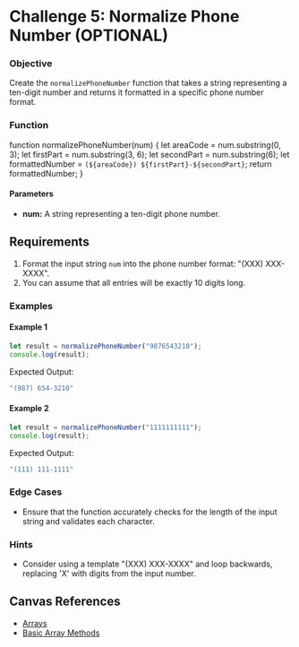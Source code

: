 # Challenge 5: Normalize Phone Number (OPTIONAL)

### Objective
Create the `normalizePhoneNumber` function that takes a string representing a ten-digit number and returns it formatted in a specific phone number format.

### Function
function normalizePhoneNumber(num) {
    let areaCode = num.substring(0, 3);
    let firstPart = num.substring(3, 6);
    let secondPart = num.substring(6);
    let formattedNumber = `(${areaCode}) ${firstPart}-${secondPart}`;
    return formattedNumber;
}

#### Parameters
- **num:** A string representing a ten-digit phone number.

## Requirements
1. Format the input string `num` into the phone number format: "(XXX) XXX-XXXX".
2. You can assume that all entries will be exactly 10 digits long.

### Examples

#### Example 1
```javascript
let result = normalizePhoneNumber("9876543210");
console.log(result);
```
Expected Output:
```javascript
"(987) 654-3210"
```

#### Example 2
```javascript
let result = normalizePhoneNumber("1111111111");
console.log(result);
```
Expected Output:
```javascript
"(111) 111-1111"
```

### Edge Cases
- Ensure that the function accurately checks for the length of the input string and validates each character.

### Hints
- Consider using a template "(XXX) XXX-XXXX" and loop backwards, replacing 'X' with digits from the input number.

## Canvas References
- [Arrays](https://bloomtech.instructure.com/courses/2785/pages/arrays?module_item_id=690423)
- [Basic Array Methods](https://bloomtech.instructure.com/courses/2785/modules/items/690462)